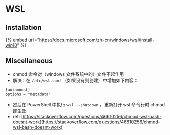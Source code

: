 # WSL

## Installation

{% embed url="https://docs.microsoft.com/zh-cn/windows/wsl/install-win10" %}

## Miscellaneous

* chmod 命令对（windows 文件系统中的）文件不起作用
* 解决：在 `/etc/wsl.conf` （如果没有则创建）中增加如下内容：

```text
[automount]
options = "metadata"
```

* 然后在 PowerShell 中执行 `wsl --shutdown` ，重新打开 wsl 命令行时 chmod 即生效
* ref: [https://stackoverflow.com/questions/46610256/chmod-wsl-bash-doesnt-work](https://stackoverflow.com/questions/46610256/chmod-wsl-bash-doesnt-work)

